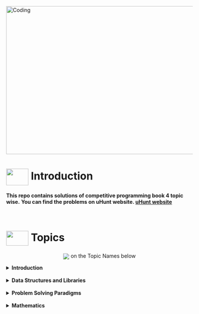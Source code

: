 <img alt="Coding" width="800px" height="400px" src="https://cdn.dribbble.com/users/1959912/screenshots/6464044/content_creator_dribbble.gif">

# <img src = "https://cdn.dribbble.com/users/1138721/screenshots/10809828/media/478d32b2e65c8c3194b7f2154e179231.gif" align = "center" width = "60px" height = "45px"> Introduction
**This repo contains solutions of competitive programming book 4 topic wise.**
**You can find the problems on uHunt website. [uHunt website](https://uhunt.onlinejudge.org/)**

<br>

# <img src = "https://cdn.dribbble.com/users/2493316/screenshots/14030448/media/8b87a18633c28586e4a315bcdaab031b.gif" align = "center" width = "60px" height = "40px"> Topics


<p align = "center"><img align = "center" src = "https://img.shields.io/badge/CLICK-%23E60023.svg?">  on the Topic Names below </p>


<details>
<summary> 
<b>Introduction</b>
</summary>

<details>
<summary> 
Getting Started The Easy Problems
</summary>

1. [UVa 11172](https://github.com/khalid586/Competitive-Programming-Book-4/blob/main/1.Introduction/Getting%20Started%20The%20Easy%20Problems/Super%20Easy/UVa%2011172.cpp)
1. [UVa 11727](https://github.com/khalid586/Competitive-Programming-Book-4/blob/main/1.Introduction/Getting%20Started%20The%20Easy%20Problems/Super%20Easy/UVa%2011727.cpp)

</details>
</details> <br>

<details>
<summary> 
<b>Data Structures and Libraries</b>
</summary>

1. [Uva 10038](https://github.com/khalid586/Competitive-Programming-Book-4/tree/main/2.Data%20Structures%20and%20Libraries/1D%20Array%20Manipulation)

</details> <br>

</details>
<details>
<summary> 
<b> Problem Solving Paradigms</b>
</summary>

<details><summary>Iterative (Three or More Nested Loops, Easier)</summary>

1. [Iterative (Three or More Nested Loops, Easier)](https://github.com/khalid586/Competitive-Programming-Book-4/tree/main/3.%20Problem%20Solving%20Paradigms/Iterative%20(Three%20or%20More%20Nested%20Loops%2C%20Easier))
</details>

<details><summary>Iterative (Two Nested Loops)</summary>

1. [UVa 1260 - Sales](https://github.com/khalid586/Competitive-Programming-Book-4/blob/main/3.%20Problem%20Solving%20Paradigms/Iterative%20(Two%20Nested%20Loops)/UVa%201260%20-%20Sales.cpp)
</details>

<details><summary>Max 1D Range Sum</summary>

1. [UVa 10684 - The jackpot](https://github.com/khalid586/Competitive-Programming-Book-4/blob/main/3.%20Problem%20Solving%20Paradigms/Max%201D%20Range%20Sum/UVa%2010684%20-%20The%20jackpot.cpp)
</details>

</details> <br>


<details>
<summary> 
<b>Mathematics</b>
</summary>
<details><summary>Number Theory</summary>

1. [UVa 10394](https://github.com/khalid586/Competitive-Programming-Book-4/blob/main/5.Mathematics/Number%20Theory/Prime%20Numbers/UVa%2010394.cpp)
</details>

</details> <br>